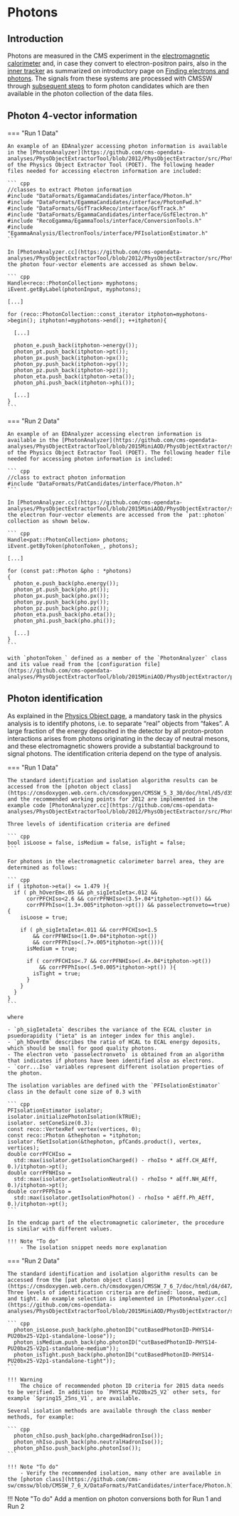 # Photons

## Introduction

Photons are measured in the CMS experiment in the [electromagnetic calorimeter](https://cms.cern/detector/measuring-energy/energy-electrons-and-photons-ecal) and, in case they convert to electron-positron pairs, also in the [inner tracker](https://cms.cern/index.php/detector/identifying-tracks) as summarized on  introductory page on [Finding electrons and photons](https://cms.cern/news/finding-electrons-and-photons-cms-detector). The signals from these systems are processed with CMSSW through [subsequent steps](../../../cmssw/cmsswdatamodel.md) to form photon candidates which are then available in the photon collection of the data files.

## Photon 4-vector information

=== "Run 1 Data"

    An example of an EDAnalyzer accessing photon information is available in the [PhotonAnalyzer](https://github.com/cms-opendata-analyses/PhysObjectExtractorTool/blob/2012/PhysObjectExtractor/src/PhotonAnalyzer.cc) of the Physics Object Extractor Tool (POET). The following header files needed for accessing electron information are included:

    ``` cpp
    //classes to extract Photon information
    #include "DataFormats/EgammaCandidates/interface/Photon.h"
    #include "DataFormats/EgammaCandidates/interface/PhotonFwd.h"
    #include "DataFormats/GsfTrackReco/interface/GsfTrack.h"
    #include "DataFormats/EgammaCandidates/interface/GsfElectron.h"
    #include "RecoEgamma/EgammaTools/interface/ConversionTools.h"
    #include "EgammaAnalysis/ElectronTools/interface/PFIsolationEstimator.h"
    ```

    In [PhotonAnalyzer.cc](https://github.com/cms-opendata-analyses/PhysObjectExtractorTool/blob/2012/PhysObjectExtractor/src/PhotonAnalyzer.cc), the photon four-vector elements are accessed as shown below.

    ``` cpp
    Handle<reco::PhotonCollection> myphotons;
    iEvent.getByLabel(photonInput, myphotons);

    [...]

    for (reco::PhotonCollection::const_iterator itphoton=myphotons->begin(); itphoton!=myphotons->end(); ++itphoton){

      [...]

      photon_e.push_back(itphoton->energy());
      photon_pt.push_back(itphoton->pt());
      photon_px.push_back(itphoton->px());
      photon_py.push_back(itphoton->py());
      photon_pz.push_back(itphoton->pz());
      photon_eta.push_back(itphoton->eta());
      photon_phi.push_back(itphoton->phi());

      [...]
    }
    ```

=== "Run 2 Data"

    An example of an EDAnalyzer accessing electron information is available in the [PhotonAnalyzer](https://github.com/cms-opendata-analyses/PhysObjectExtractorTool/blob/2015MiniAOD/PhysObjectExtractor/src/PhotonAnalyzer.cc) of the Physics Object Extractor Tool (POET). The following header file needed for accessing photon information is included:

    ``` cpp
    //class to extract photon information
    #include "DataFormats/PatCandidates/interface/Photon.h"
    ```

    In [PhotonAnalyzer.cc](https://github.com/cms-opendata-analyses/PhysObjectExtractorTool/blob/2015MiniAOD/PhysObjectExtractor/src/PhotonAnalyzer.cc), the electron four-vector elements are accessed from the `pat::photon` collection as shown below.

    ``` cpp
    Handle<pat::PhotonCollection> photons;
    iEvent.getByToken(photonToken_, photons);

    [...]

    for (const pat::Photon &pho : *photons)
    {
      photon_e.push_back(pho.energy());
      photon_pt.push_back(pho.pt());
      photon_px.push_back(pho.px());
      photon_py.push_back(pho.py());
      photon_pz.push_back(pho.pz());
      photon_eta.push_back(pho.eta());
      photon_phi.push_back(pho.phi());

      [...]
    }
    ```

    with `photonToken_` defined as a member of the `PhotonAnalyzer` class and its value read from the [configuration file](https://github.com/cms-opendata-analyses/PhysObjectExtractorTool/blob/2015MiniAOD/PhysObjectExtractor/python/poet_cfg.py).

## Photon identification

As explained in the [Physics Object page](../objects#detector-information-for-identification), a mandatory task in the physics analysis is to identify photons, i.e. to separate “real” objects from “fakes”. A large fraction of the energy deposited in the detector by all proton-proton interactions arises from photons originating in the decay of neutral mesons, and these electromagnetic showers provide a substantial background to signal photons. The identification criteria depend on the type of analysis.

=== "Run 1 Data"

    The standard identification and isolation algorithm results can be accessed from the [photon object class](https://cmsdoxygen.web.cern.ch/cmsdoxygen/CMSSW_5_3_30/doc/html/d5/d35/classreco_1_1Photon.html) and the recommended working points for 2012 are implemented in the example code [PhotonAnalyzer.cc](https://github.com/cms-opendata-analyses/PhysObjectExtractorTool/blob/2012/PhysObjectExtractor/src/PhotonAnalyzer.cc).

    Three levels of identification criteria are defined

    ``` cpp
    bool isLoose = false, isMedium = false, isTight = false;
    ```

    For photons in the electromagnetic calorimeter barrel area, they are determined as follows:

    ``` cpp
    if ( itphoton->eta() <= 1.479 ){
      if ( ph_hOverEm<.05 && ph_sigIetaIeta<.012 && 
          corrPFCHIso<2.6 && corrPFNHIso<(3.5+.04*itphoton->pt()) && 
          corrPFPhIso<(1.3+.005*itphoton->pt()) && passelectronveto==true) {
        isLoose = true;

        if ( ph_sigIetaIeta<.011 && corrPFCHIso<1.5 
            && corrPFNHIso<(1.0+.04*itphoton->pt()) 
            && corrPFPhIso<(.7+.005*itphoton->pt())){
          isMedium = true;

          if ( corrPFCHIso<.7 && corrPFNHIso<(.4+.04*itphoton->pt()) 
              && corrPFPhIso<(.5+0.005*itphoton->pt()) ){
            isTight = true;
          }
        }
      }
    }
    ```

    where

    - `ph_sigIetaIeta` describes the variance of the ECAL cluster in psuedorapidity ("ieta" is an integer index for this angle).
    - `ph_hOverEm` describes the ratio of HCAL to ECAL energy deposits, which should be small for good quality photons.
    - The electron veto `passelectronveto` is obtained from an algorithm that indicates if photons have been identified also as electrons.
    - `corr...Iso` variables represent different isolation properties of the photon.

    The isolation variables are defined with the `PFIsolationEstimator` class in the default cone size of 0.3 with

    ``` cpp
    PFIsolationEstimator isolator;
    isolator.initializePhotonIsolation(kTRUE);
    isolator. setConeSize(0.3);
    const reco::VertexRef vertex(vertices, 0);
    const reco::Photon &thephoton = *itphoton;
    isolator.fGetIsolation(&thephoton, pfCands.product(), vertex, vertices);
    double corrPFCHIso = 
      std::max(isolator.getIsolationCharged() - rhoIso * aEff.CH_AEff, 0.)/itphoton->pt();
    double corrPFNHIso = 
      std::max(isolator.getIsolationNeutral() - rhoIso * aEff.NH_AEff, 0.)/itphoton->pt();
    double corrPFPhIso = 
      std::max(isolator.getIsolationPhoton() - rhoIso * aEff.Ph_AEff, 0.)/itphoton->pt();
    ```

    In the endcap part of the electromagnetic calorimeter, the procedure is similar with different values.

    !!! Note "To do"
        - The isolation snippet needs more explanation

=== "Run 2 Data"

    The standard identification and isolation algorithm results can be accessed from the [pat photon object class](https://cmsdoxygen.web.cern.ch/cmsdoxygen/CMSSW_7_6_7/doc/html/d4/d47/classpat_1_1Photon.html). Three levels of identification criteria are defined: loose, medium, and tight. An example selection is implemented in [PhotonAnalyzer.cc](https://github.com/cms-opendata-analyses/PhysObjectExtractorTool/blob/2015MiniAOD/PhysObjectExtractor/src/PhotonAnalyzer.cc):

    ``` cpp
      photon_isLoose.push_back(pho.photonID("cutBasedPhotonID-PHYS14-PU20bx25-V2p1-standalone-loose"));
      photon_isMedium.push_back(pho.photonID("cutBasedPhotonID-PHYS14-PU20bx25-V2p1-standalone-medium"));
      photon_isTight.push_back(pho.photonID("cutBasedPhotonID-PHYS14-PU20bx25-V2p1-standalone-tight"));
    ```

    !!! Warning
        The choice of recommended photon ID criteria for 2015 data needs to be verified. In addition to `PHYS14_PU20bx25_V2` other sets, for example `Spring15_25ns_V1`, are available.

    Several isolation methods are available through the class member methods, for example:

    ``` cpp
      photon_chIso.push_back(pho.chargedHadronIso());
      photon_nhIso.push_back(pho.neutralHadronIso());
      photon_phIso.push_back(pho.photonIso());
    ```

    !!! Note "To do"
        - Verify the recommended isolation, many other are available in the [photon class](https://github.com/cms-sw/cmssw/blob/CMSSW_7_6_X/DataFormats/PatCandidates/interface/Photon.h)

!!! Note "To do"
    Add a mention on photon conversions both for Run 1 and Run 2
